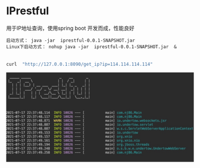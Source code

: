 # IPrestful

用于IP地址查询，使用spring boot 开发而成，性能良好

    启动方式： java -jar  iprestful-0.0.1-SNAPSHOT.jar
    Linux下启动方式： nohup java -jar  iprestful-0.0.1-SNAPSHOT.jar  &



```bash

curl  "http://127.0.0.1:8090/get_ip?ip=114.114.114.114"

```




![Image](https://raw.githubusercontent.com/njcx/iprestful/master/1a28.png)
